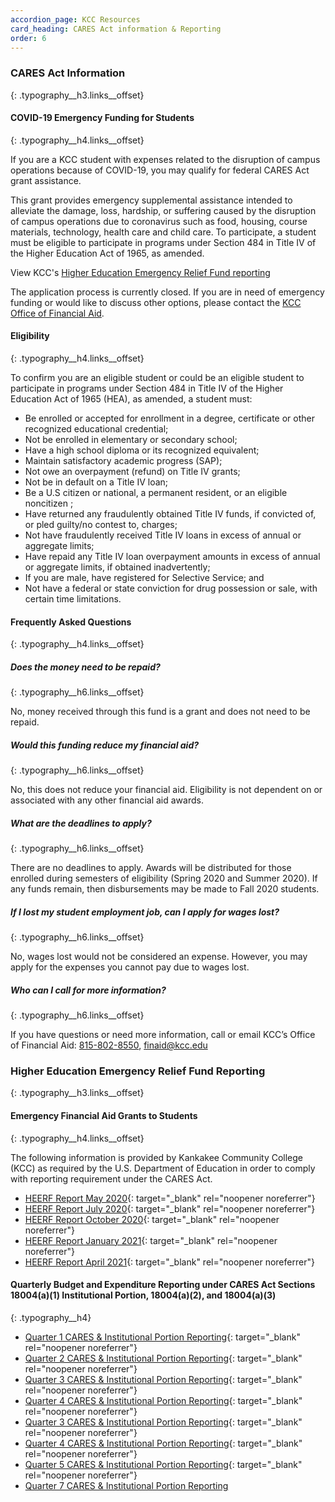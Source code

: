 ```yaml
---
accordion_page: KCC Resources
card_heading: CARES Act information & Reporting
order: 6
---
```

### CARES Act Information
{: .typography__h3.links__offset}

#### COVID-19 Emergency Funding for Students
{: .typography__h4.links__offset}

If you are a KCC student with expenses related to the disruption of campus operations because of COVID-19, you may qualify for federal CARES Act grant assistance.

This grant provides emergency supplemental assistance intended to alleviate the damage, loss, hardship, or suffering caused by the disruption of campus operations due to coronavirus such as food, housing, course materials, technology, health care and child care. To participate, a student must be eligible to participate in programs under Section 484 in Title IV of the Higher Education Act of 1965, as amended.

View KCC's [Higher Education Emergency Relief Fund reporting](#higher-education-emergency-relief-fund-reporting)

The application process is currently closed. If you are in need of emergency funding or would like to discuss other options, please contact the [KCC Office of Financial Aid](mailto:finaid@kcc.edu).

#### Eligibility
{: .typography__h4.links__offset}

To confirm you are an eligible student or could be an eligible student to participate in programs under Section 484 in Title IV of the Higher Education Act of 1965 (HEA), as amended, a student must:

* Be enrolled or accepted for enrollment in a degree, certificate or other recognized educational credential;
* Not be enrolled in elementary or secondary school;
* Have a high school diploma or its recognized equivalent;
* Maintain satisfactory academic progress (SAP);
* Not owe an overpayment (refund) on Title IV grants;
* Not be in default on a Title IV loan;
* Be a U.S citizen or national, a permanent resident, or an eligible noncitizen ;
* Have returned any fraudulently obtained Title IV funds, if convicted of, or pled guilty/no contest to, charges;
* Not have fraudulently received Title IV loans in excess of annual or aggregate limits;
* Have repaid any Title IV loan overpayment amounts in excess of annual or aggregate limits, if obtained inadvertently;
* If you are male, have registered for Selective Service; and
* Not have a federal or state conviction for drug possession or sale, with certain time limitations.

#### Frequently Asked Questions
{: .typography__h4.links__offset}

##### Does the money need to be repaid?
{: .typography__h6.links__offset}

No, money received through this fund is a grant and does not need to be repaid.

##### Would this funding reduce my financial aid?
{: .typography__h6.links__offset}

No, this does not reduce your financial aid. Eligibility is not dependent on or associated with any other financial aid awards.

##### What are the deadlines to apply?
{: .typography__h6.links__offset}

There are no deadlines to apply. Awards will be distributed for those enrolled during semesters of eligibility (Spring 2020 and Summer 2020). If any funds remain, then disbursements may be made to Fall 2020 students.

##### If I lost my student employment job, can I apply for wages lost?
{: .typography__h6.links__offset}

No, wages lost would not be considered an expense. However, you may apply for the expenses you cannot pay due to wages lost.

##### Who can I call for more information?
{: .typography__h6.links__offset}

If you have questions or need more information, call or email KCC’s Office of Financial Aid: [815-802-8550](tel:+18158028550), [finaid@kcc.edu](mailto:finaid@kcc.edu)

### Higher Education Emergency Relief Fund Reporting
{: .typography__h3.links__offset}

#### Emergency Financial Aid Grants to Students
{: .typography__h4.links__offset}

The following information is provided by Kankakee Community College (KCC) as required by the U.S. Department of Education in order to comply with reporting requirement under the CARES Act.

* [HEERF Report May 2020](../uploads/pdf/HEERF%20Report%20May%202020_rev-1-14-22.pdf){: target="_blank" rel="noopener noreferrer"}
* [HEERF Report July 2020](../uploads/pdf/HEERF%20Report%20July%202020_rev-1-14-22.pdf){: target="_blank" rel="noopener noreferrer"}
* [HEERF Report October 2020](../uploads/pdf/HEERF%20Report%20October%202020_rev-1-14-22.pdf){: target="_blank" rel="noopener noreferrer"}
* [HEERF Report January 2021](../uploads/pdf/HEERF%20Report%20January%202021_rev-1-14-22.pdf){: target="_blank" rel="noopener noreferrer"}
* [HEERF Report April 2021](../uploads/pdf/HEERF%20Report%20April%202021_rev-1-14-22.pdf){: target="_blank" rel="noopener noreferrer"}

#### Quarterly Budget and Expenditure Reporting under CARES Act Sections 18004(a)(1) Institutional Portion, 18004(a)(2), and 18004(a)(3)
{: .typography__h4}

* [Quarter 1 CARES & Institutional Portion Reporting](../uploads/pdf/Quarter%201%20CARES%20&amp;%20Institutional%20Portion%20Reporting.pdf){: target="_blank" rel="noopener noreferrer"}
* [Quarter 2 CARES & Institutional Portion Reporting](../uploads/pdf/Quarter%202%20CARES%20&amp;%20Institutional%20Portion%20Reporting.pdf){: target="_blank" rel="noopener noreferrer"}
* [Quarter 3 CARES & Institutional Portion Reporting](../uploads/pdf/Quarter%203%20CARES%20&amp;%20Institutional%20Portion%20Reporting.pdf){: target="_blank" rel="noopener noreferrer"}
* [Quarter 4 CARES & Institutional Portion Reporting](../uploads/pdf/Quarter%204%20CARES%20Institutional%20Portion%20Reporting.pdf){: target="_blank" rel="noopener noreferrer"}
* [Quarter 3 CARES & Institutional Portion Reporting](../uploads/pdf/HEERF_Q3-2021_10-10-21.pdf){: target="_blank" rel="noopener noreferrer"}
* [Quarter 4 CARES & Institutional Portion Reporting](../uploads/pdf/HEERF_Q4-2021_01-05-22.pdf){: target="_blank" rel="noopener noreferrer"}
* [Quarter 5 CARES & Institutional Portion Reporting](../uploads/pdf/HEERF_Q52022_040622.pdf){: target="_blank" rel="noopener noreferrer"}
* [Quarter 7 CARES & Institutional Portion Reporting](https://coronavirus.kcc.edu/uploads/pdf/HEERF_Q7-2022_10-05-22.pdf)